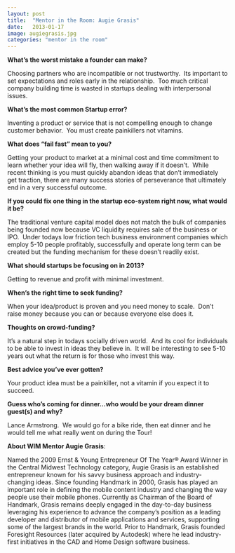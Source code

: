 ```yaml
---
layout: post
title:  "Mentor in the Room: Augie Grasis"
date:   2013-01-17
image: augiegrasis.jpg
categories: "mentor in the room"
---
```


__What’s the worst mistake a founder can make?__

Choosing partners who are incompatible or not trustworthy.  Its important to set expectations and roles early in the relationship.  Too much critical company building time is wasted in startups dealing with interpersonal issues.


__What’s the most common Startup error?__

Inventing a product or service that is not compelling enough to change customer behavior.  You must create painkillers not vitamins.


__What does “fail fast” mean to you?__

Getting your product to market at a minimal cost and time commitment to learn whether your idea will fly, then walking away if it doesn’t.  While recent thinking is you must quickly abandon ideas that don’t immediately get traction, there are many success stories of perseverance that ultimately end in a very successful outcome.


__If you could fix one thing in the startup eco-system right now, what would it be?__

The traditional venture capital model does not match the bulk of companies being founded now because VC liquidity requires sale of the business or IPO.  Under todays low friction tech business environment companies which employ 5-10 people profitably, successfully and operate long term can be created but the funding mechanism for these doesn’t readily exist.


__What should startups be focusing on in 2013?__

Getting to revenue and profit with minimal investment.


__When’s the right time to seek funding?__

When your idea/product is proven and you need money to scale.  Don’t raise money because you can or because everyone else does it.


__Thoughts on crowd-funding?__

It’s a natural step in todays socially driven world.  And its cool for individuals to be able to invest in ideas they believe in.  It will be interesting to see 5-10 years out what the return is for those who invest this way.


__Best advice you’ve ever gotten?__

Your product idea must be a painkiller, not a vitamin if you expect it to succeed.


__Guess who’s coming for dinner…who would be your dream dinner guest(s) and why?__

Lance Armstrong.  We would go for a bike ride, then eat dinner and he would tell me what really went on during the Tour!


__About WIM Mentor Augie Grasis__:

Named the 2009 Ernst &amp; Young Entrepreneur Of The Year® Award Winner in the Central Midwest Technology category, Augie Grasis is an established entrepreneur known for his savvy business approach and industry-changing ideas. Since founding Handmark in 2000, Grasis has played an important role in defining the mobile content industry and changing the way people use their mobile phones. Currently as Chairman of the Board of Handmark, Grasis remains deeply engaged in the day-to-day business leveraging his experience to advance the company’s position as a leading developer and distributor of mobile applications and services, supporting some of the largest brands in the world. Prior to Handmark, Grasis founded Foresight Resources (later acquired by Autodesk) where he lead industry-first initiatives in the CAD and Home Design software business.


